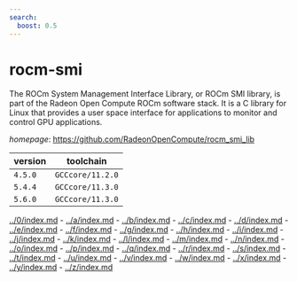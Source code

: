 ```yaml
---
search:
  boost: 0.5
---
```

# rocm-smi

The ROCm System Management Interface Library, or ROCm SMI library, is part of the Radeon Open Compute ROCm software stack. It is a C library for Linux that provides a user space interface for applications to monitor and control GPU applications.

*homepage*: <https://github.com/RadeonOpenCompute/rocm_smi_lib>

version | toolchain
--------|----------
``4.5.0`` | ``GCCcore/11.2.0``
``5.4.4`` | ``GCCcore/11.3.0``
``5.6.0`` | ``GCCcore/11.3.0``

[../0/index.md](0) - [../a/index.md](a) - [../b/index.md](b) - [../c/index.md](c) - [../d/index.md](d) - [../e/index.md](e) - [../f/index.md](f) - [../g/index.md](g) - [../h/index.md](h) - [../i/index.md](i) - [../j/index.md](j) - [../k/index.md](k) - [../l/index.md](l) - [../m/index.md](m) - [../n/index.md](n) - [../o/index.md](o) - [../p/index.md](p) - [../q/index.md](q) - [../r/index.md](r) - [../s/index.md](s) - [../t/index.md](t) - [../u/index.md](u) - [../v/index.md](v) - [../w/index.md](w) - [../x/index.md](x) - [../y/index.md](y) - [../z/index.md](z)

